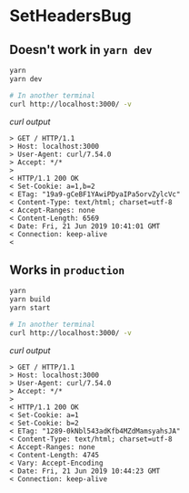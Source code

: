 # SetHeadersBug

## Doesn't work in `yarn dev`

```bash
yarn
yarn dev

# In another terminal
curl http://localhost:3000/ -v
```

*curl output*
 
```
> GET / HTTP/1.1
> Host: localhost:3000
> User-Agent: curl/7.54.0
> Accept: */*
> 
< HTTP/1.1 200 OK
< Set-Cookie: a=1,b=2
< ETag: "19a9-gCeBF1YAwiPDyaIPa5orvZylcVc"
< Content-Type: text/html; charset=utf-8
< Accept-Ranges: none
< Content-Length: 6569
< Date: Fri, 21 Jun 2019 10:41:01 GMT
< Connection: keep-alive
< 
```

## Works in `production`

```bash
yarn
yarn build
yarn start

# In another terminal
curl http://localhost:3000/ -v
```

*curl output*

```
> GET / HTTP/1.1
> Host: localhost:3000
> User-Agent: curl/7.54.0
> Accept: */*
> 
< HTTP/1.1 200 OK
< Set-Cookie: a=1
< Set-Cookie: b=2
< ETag: "1289-0kNbl543adKfb4MZdMamsyahsJA"
< Content-Type: text/html; charset=utf-8
< Accept-Ranges: none
< Content-Length: 4745
< Vary: Accept-Encoding
< Date: Fri, 21 Jun 2019 10:44:23 GMT
< Connection: keep-alive
```
